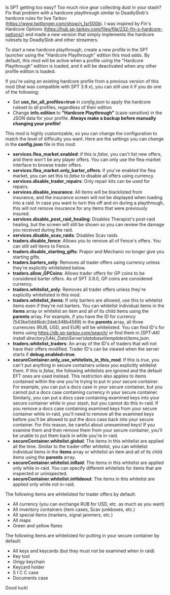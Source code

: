 Is SPT getting too easy? Too much nice gear collecting dust in your stash? Fix that problem with a hardcore playthrough similar to DeadlySlob's hardcore rules for live Tarkov (https://www.twitlonger.com/show/n_1sr500b). I was inspired by Fin's Hardcore Options (https://hub.sp-tarkov.com/files/file/232-fin-s-hardcore-options/) and made a new version that simply implements the hardcore rulesets by DeadlySlob and other streamers. 

To start a new hardcore playthrough, create a new profile in the SPT launcher using the "Hardcore Playthrough" edition this mod adds. By default, this mod will be active when a profile using the "Hardcore Playthrough" edition is loaded, and it will be deactivated when any other profile edition is loaded. 

If you're using an existing hardcore profile from a previous version of this mod (that was compatible with SPT 3.9.x), you can still use it if you do one of the following:
* Set **use_for_all_profiles=true** in _config.json_ to apply the hardcore ruleset to all profiles, regardless of their edition
* Change **info.edition** to **"Hardcore Playthrough"** (case-sensitive) in the JSON data for your profile. **Always make a backup before manually changing your profile!**

This mod is highly customizable, so you can change the configuration to match the level of difficulty you want. Here are the settings you can change in the **config.json** file in this mod:
* **services.flea_market.enabled**: if this is *false*, you can't list new offers, and there won't be any player offers. You can only use the flea-market interface to browse trader offers.
* **services.flea_market.only_barter_offers**: if you've enabled the flea market, you can set this to *false* to disable all offers using currency.
* **services.disable_trader_repairs**: Only repair kits can be used for repairs. 
* **services.disable_insurance**: All items will be blacklisted from insurance, and the insurance screen will not be displayed when loading into a raid. In case you want to turn this off and on during a playthrough, this will not remove insurance for any items that were previously insured. 
* **services.disable_post_raid_healing**: Disables Therapist's post-raid healing, but the screen will still be shown so you can review the damage you received during the raid.
* **services.disable_scav_raids**: Disables Scav raids.
* **traders.disable_fence**: Allows you to remove all of Fence's offers. You can still sell items to Fence. 
* **traders.disable_starting_gifts**: Prapor and Mechanic no longer give you starting gifts. 
* **traders.barters_only**: Removes all trader offers using currency unless they're explicitly whitelisted below.
* **traders.allow_GPCoins**: Allows trader offers for GP coins to be considered barter offers. As of SPT 3.9.0, GP coins are considered currency. 
* **traders.whitelist_only**: Removes all trader offers unless they're explicitly whitelisted in this mod.
* **traders.whitelist_items**: If only barters are allowed, use this to whitelist items even if they're not barters. You can whitelist individual items in the **items** array or whitelist an item and all of its child items using the **parents** array. For example, if you have the ID for currency (543be5dd4bdc2deb348b4569) in the **parents** array, all three currencies (RUB, USD, and EUR) will be whitelisted. You can find ID's for items using https://db.sp-tarkov.com/search/ or find them in *[SPT-AKI install directory]\Aki_Data\Server\database\templates\items.json*.
* **traders.whitelist_traders**: An array of the ID's of traders that will not have their offers modified. Trader ID's can be viewed when the server starts if **debug.enabled=true**.
* **secureContainer.only_use_whitelists_in_this_mod**: If this is *true*, you can't put anything in secure containers unless you explicitly whitelist them. If this is *false*, the following whitelists are ignored and the default EFT ones are used instead. This restriction also applies to items contained within the one you're trying to put in your secure container. For example, you can put a docs case in your secure container, but you cannot put a docs case containing currency in your secure container. Similarly, you can put a docs case containing examined keys into your secure container while in your stash, but you cannot do this in-raid. If you remove a docs case containing examined keys from your secure container while in-raid, you'll need to remove all the examined keys before you'll be allowed to put the docs case back into your secure container. For this reason, be careful about unexamined keys! If you examine them and then remove them from your secure container, you'll be unable to put them back in while you're in-raid. 
* **secureContainer.whitelist.global**: The items in this whitelist are applied all the time. Similar to the trader-offer whitelist, you can whitelist individual items in the **items** array or whitelist an item and all of its child items using the **parents** array.
* **secureContainer.whitelist.inRaid**: The items in this whitelist are applied only while in-raid. You can specify different whitelists for items that are inspected or uninspected.
* **secureContainer.whitelist.inHideout**: The items in this whitelist are applied only while not in-raid.

The following items are whitelisted for trader offers by default:
* All currency (you can exchange RUB for USD, etc. as much as you want)
* All inventory containers (item cases, Scav junkboxes, etc.)
* All special items (markers, signal jammers, etc.)
* All maps
* Green and yellow flares

The following items are whitelisted for putting in your secure container by default:
* All keys and keycards (but they must not be examined when in raid)
* Key tool
* Gingy keychain
* Keycard holder
* S I C C case
* Documents case

Good luck!